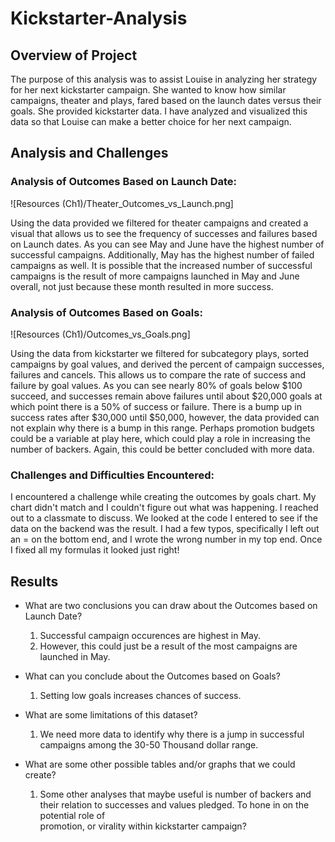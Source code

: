 # Kickstarter-Analysis

## Overview of Project

  The purpose of this analysis was to assist Louise in analyzing her strategy for her next kickstarter campaign. She wanted to know how similar campaigns, theater and plays, fared based on the launch dates versus their goals. She provided kickstarter data. I have analyzed and visualized this data so that Louise can make a better choice for her next campaign.

## Analysis and Challenges

### Analysis of Outcomes Based on Launch Date:

![Resources (Ch1)/Theater_Outcomes_vs_Launch.png]

Using the data provided we filtered for theater campaigns and created a visual that allows us to see the frequency of successes and failures based on Launch dates. As you can see May and June have the highest number of successful campaigns. Additionally, May has the highest number of failed campaigns as well. It is possible that the increased number of successful campaigns is the result of more campaigns launched in May and June overall, not just because these month resulted in more success. 

### Analysis of Outcomes Based on Goals:
![Resources (Ch1)/Outcomes_vs_Goals.png]

  Using the data from kickstarter we filtered for subcategory plays, sorted campaigns by goal values, and derived the percent of campaign successes, failures and cancels. This allows us to compare the rate of success and failure by goal values. As you can see nearly 80% of goals below $100 succeed, and successes remain above failures until about $20,000 goals at which point there is a 50% of success or failure. There is a bump up in success rates after $30,000 until $50,000, however, the data provided can not explain why there is a bump in this range. Perhaps promotion budgets could be a variable at play here, which could play a role in increasing the number of backers. Again, this could be better concluded with more data.  

### Challenges and Difficulties Encountered:

  I encountered a challenge while creating the outcomes by goals chart. My chart didn't match and I couldn't figure out what was happening. I reached out to a classmate to discuss. We looked at the code I entered to see if the data on the backend was the result. I had a few typos, specifically I left out an = on the bottom end, and I wrote the wrong number in my top end. Once I fixed all my formulas it looked just right! 

## Results

- What are two conclusions you can draw about the Outcomes based on Launch Date? 
  1. Successful campaign occurences are highest in May.
  2. However, this could just be a result of the most campaigns are launched in May. 

- What can you conclude about the Outcomes based on Goals?
  1. Setting low goals increases chances of success. 

- What are some limitations of this dataset?
  1. We need more data to identify why there is a jump in successful campaigns among the 30-50 Thousand dollar range.

- What are some other possible tables and/or graphs that we could create?
  1. Some other analyses that maybe useful is number of backers and their relation to successes and values pledged. To hone in on the potential role of  
  promotion, or virality within kickstarter campaign?
